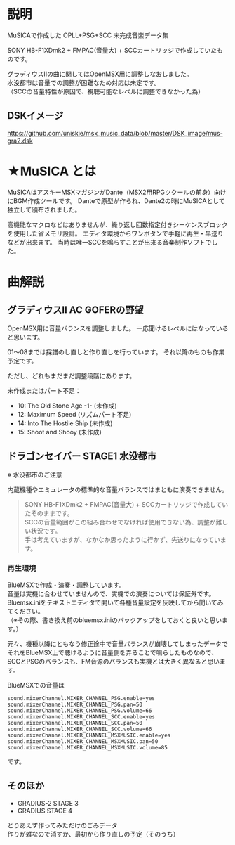 # 説明

MuSICAで作成した OPLL+PSG+SCC 未完成音楽データ集

SONY HB-F1XDmk2 + FMPAC(音量大) + SCCカートリッジで作成していたものです。

グラディウスⅡの曲に関してはOpenMSX用に調整しなおしました。  
水没都市は音量での調整が困難なため対応は未定です。  
（SCCの音量特性が原因で、視聴可能なレベルに調整できなかった為）

## DSKイメージ

https://github.com/uniskie/msx_music_data/blob/master/DSK_image/mus-gra2.dsk


# ★MuSICA とは

  MuSICAはアスキーMSXマガジンがDante（MSX2用RPGツクールの前身）向けにBGM作成ツールです。
Danteで原型が作られ、Dante2の時にMuSICAとして独立して頒布されました。

  高機能なマクロなどはありませんが、繰り返し回数指定付きシーケンスブロックを使用した省メモリ設計。
エディタ環境からワンボタンで手軽に再生・早送りなどが出来ます。
当時は唯一SCCを鳴らすことが出来る音楽制作ソフトでした。

# 曲解説

## グラディウスⅡ AC GOFERの野望

OpenMSX用に音量バランスを調整しました。
一応聞けるレベルにはなっていると思います。

01～08までは採譜のし直しと作り直しを行っています。
それ以降のものも作業予定です。

ただし、どれもまだまだ調整段階にあります。

未作成またはパート不足：

- 10: The Old Stone Age -1- (未作成)
- 12: Maximum Speed (リズムパート不足)
- 14: Into The Hostile Ship (未作成)
- 15: Shoot and Shooy (未作成)

## ドラゴンセイバー STAGE1 水没都市

 ※ 水没都市のご注意

内蔵機種やエミュレータの標準的な音量バランスではまともに演奏できません。

> SONY HB-F1XDmk2 + FMPAC(音量大) + SCCカートリッジで作成していたそのままです。  
> SCCの音量範囲がこの組み合わせでなければ使用できない為、調整が難しい状況です。  
> 手は考えていますが、なかなか思ったように行かず、先送りになっています。

### 再生環境


BlueMSXで作成・演奏・調整しています。  
音量は実機に合わせていませんので、実機での演奏については保証外です。  
Bluemsx.iniをテキストエディタで開いて各種音量設定を反映してから聞いてみてください。  
（※その際、書き換え前のbluemsx.iniのバックアップをしておくと良いと思います。）  

元々、機種以降にともなう修正途中で音量バランスが崩壊してしまったデータで  
それをBlueMSX上で聴けるように音量側を弄ることで鳴らしたものなので、  
SCCとPSGのバランスも、FM音源のバランスも実機とは大きく異なると思います。  

BlueMSXでの音量は
```
sound.mixerChannel.MIXER_CHANNEL_PSG.enable=yes
sound.mixerChannel.MIXER_CHANNEL_PSG.pan=50
sound.mixerChannel.MIXER_CHANNEL_PSG.volume=66
sound.mixerChannel.MIXER_CHANNEL_SCC.enable=yes
sound.mixerChannel.MIXER_CHANNEL_SCC.pan=50
sound.mixerChannel.MIXER_CHANNEL_SCC.volume=66
sound.mixerChannel.MIXER_CHANNEL_MSXMUSIC.enable=yes
sound.mixerChannel.MIXER_CHANNEL_MSXMUSIC.pan=50
sound.mixerChannel.MIXER_CHANNEL_MSXMUSIC.volume=85
```
です。

## そのほか

- GRADIUS-2 STAGE 3
- GRADIUS STAGE 4

とりあえず作ってみただけのごみデータ  
作りが雑なので消すか、最初から作り直しの予定（そのうち）

